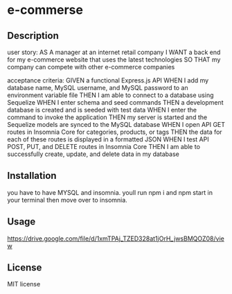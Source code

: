 # e-commerse

## Description 

user story:
AS A manager at an internet retail company
I WANT a back end for my e-commerce website that uses the latest technologies
SO THAT my company can compete with other e-commerce companies

acceptance criteria:
GIVEN a functional Express.js API
WHEN I add my database name, MySQL username, and MySQL password to an environment variable file
THEN I am able to connect to a database using Sequelize
WHEN I enter schema and seed commands
THEN a development database is created and is seeded with test data
WHEN I enter the command to invoke the application
THEN my server is started and the Sequelize models are synced to the MySQL database
WHEN I open API GET routes in Insomnia Core for categories, products, or tags
THEN the data for each of these routes is displayed in a formatted JSON
WHEN I test API POST, PUT, and DELETE routes in Insomnia Core
THEN I am able to successfully create, update, and delete data in my database


## Installation

you have to have MYSQL and insomnia. youll run npm i and npm start in your terminal then move over to insomnia.


## Usage 

https://drive.google.com/file/d/1xmTPAj_TZED328at1jOrH_jwsBMQOZ08/view




## License
MIT license
